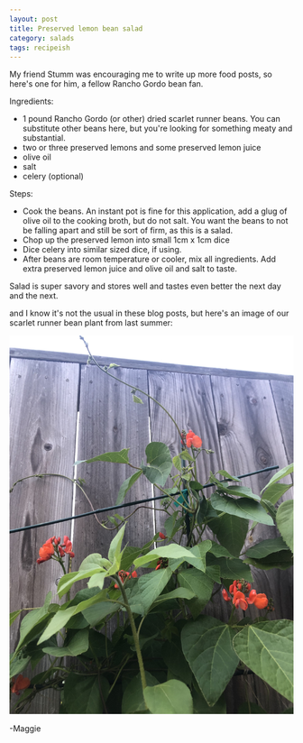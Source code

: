 ```yaml
---
layout: post
title: Preserved lemon bean salad
category: salads
tags: recipeish
---
```


My friend Stumm was encouraging me to write up more food posts, so here's one for him, a fellow Rancho Gordo bean fan. 

Ingredients:
* 1 pound Rancho Gordo (or other) dried scarlet runner beans. You can substitute other beans here, but you're looking for something meaty and substantial.
* two or three preserved lemons and some preserved lemon juice
* olive oil 
* salt
* celery (optional) 

Steps:
* Cook the beans. An instant pot is fine for this application, add a glug of olive oil to the cooking broth, but do not salt. You want the beans to not be falling apart and still be sort of firm, as this is a salad.
* Chop up the preserved lemon into small 1cm x 1cm dice
* Dice celery into similar sized dice, if using.
* After beans are room temperature or cooler, mix all ingredients. Add extra preserved lemon juice and olive oil and salt to taste. 

Salad is super savory and stores well and tastes even better the next day and the next.

and I know it's not the usual in these blog posts, but here's an image of our scarlet runner bean plant from last summer:

![scarlet-runner-bean-plant](https://github.com/mookerzhou/cooking_journal/blob/master/assets/images/IMG_4930.jpg)

-Maggie
